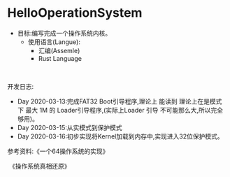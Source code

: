 # HelloOperationSystem

- 目标:编写完成一个操作系统内核。
  - 使用语言(Langue):
    - 汇编(Assemle)
    - Rust Language





​			



开发日志:

- Day 2020-03-13:完成FAT32 Boot引导程序,理论上 能读到 理论上在是模式下 最大 1M 的 Loader引导程序,(实际上Loader 引导 不可能那么大,所以完全够用)。
- Day 2020-03-15:从实模式到保护模式 
- Day 2020-03-16:初步实现将Kernel加载到内存中,实现进入32位保护模式。



参考资料:《一个64操作系统的实现》

​				《操作系统真相还原》